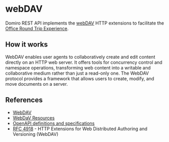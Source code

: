 # webDAV

Domiro REST API implements the [webDAV](../../references/openapidefinitions.md#webdav) HTTP extensions to facilitate the [Office Round Trip Experience](../../howto/production/roundtrip.md).

## How it works

WebDAV enables user agents to collaboratively create and edit content directly on an HTTP web server. It offers tools for concurrency control and namespace operations, transforming web content into a writable and collaborative medium rather than just a read-only one. The WebDAV protocol provides a framework that allows users to create, modify, and move documents on a server.

<!--## Tutorials

- add links

## How-to guides

- add links-->

## References

- [WebDAV](https://en.wikipedia.org/wiki/WebDAV)
- [WebDaV Resources]()
- [OpenAPI definitions and specifications](../../references/openapidefinitions.md#webdav)
- [RFC 4918](https://datatracker.ietf.org/doc/html/rfc4918) - HTTP Extensions for Web Distributed Authoring and Versioning (WebDAV)

<!--## Let's connect

"feedback.md"-->
